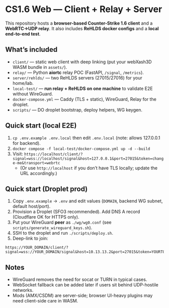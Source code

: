 # CS1.6 Web — Client + Relay + Server

This repository hosts a **browser-based Counter-Strike 1.6 client** and a **WebRTC→UDP relay**. It also includes **ReHLDS docker configs** and a **local end-to-end test**.

## What’s included
- `client/` — static web client with deep linking (put your webXash3D WASM bundle in `assets/`).
- `relay/` — Python **aiortc** relay POC (FastAPI, `/signal`, `/metrics`).
- `server/rehlds/` — two ReHLDS servers (27015/27016) for your home/lab.
- `local-test/` — **run relay + ReHLDS on one machine** to validate E2E without WireGuard.
- `docker-compose.yml` — Caddy (TLS + static), WireGuard, Relay for the droplet.
- `scripts/` — DO droplet bootstrap, deploy helpers, WG keygen.

## Quick start (local E2E)
1. `cp .env.example .env.local` then edit `.env.local` (note: allows 127.0.0.1 for backend).
2. `docker compose -f local-test/docker-compose.yml up -d --build`
3. Visit: `https://localhost/client/?signal=wss://localhost/signal&host=127.0.0.1&port=27015&token=change-me&transport=webrtc`
   - (Or use `http://localhost` if you don’t have TLS locally; update the URL accordingly.)

## Quick start (Droplet prod)
1. Copy `.env.example` → `.env` and edit values (`DOMAIN`, backend WG subnet, default host/port).
2. Provision a Droplet (SFO3 recommended). Add DNS A record (Cloudflare OK for HTTPS only).
3. Put your WireGuard **peer** as `./wg/wg0.conf` (see `scripts/generate_wireguard_keys.sh`).
4. SSH to the droplet and run `./scripts/deploy.sh`.
5. Deep-link to join:
```
https://YOUR_DOMAIN/client/?signal=wss://YOUR_DOMAIN/signal&host=10.13.13.2&port=27015&token=YOURTOKEN&transport=webrtc
```

## Notes
- WireGuard removes the need for socat or TURN in typical cases.
- WebSocket fallback can be added later if users sit behind UDP-hostile networks.
- Mods (AMX/CSDM) are server-side; browser UI-heavy plugins may need client-side care in WASM.
